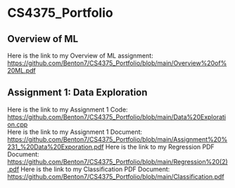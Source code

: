 # CS4375_Portfolio

## Overview of ML
Here is the link to my Overview of ML assignment:  
https://github.com/Benton7/CS4375_Portfolio/blob/main/Overview%20of%20ML.pdf

## Assignment 1: Data Exploration
Here is the link to my Assignment 1 Code:  
https://github.com/Benton7/CS4375_Portfolio/blob/main/Data%20Exploration.cpp  
Here is the link to my Assignment 1 Document: 
https://github.com/Benton7/CS4375_Portfolio/blob/main/Assignment%20%231_%20Data%20Exporation.pdf
Here is the link to my Regression PDF Document: 
https://github.com/Benton7/CS4375_Portfolio/blob/main/Regression%20(2).pdf 
Here is the link to my Classification PDF Document: 
https://github.com/Benton7/CS4375_Portfolio/blob/main/Classification.pdf
